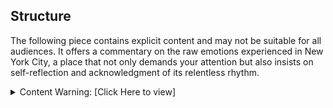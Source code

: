 ## Structure
  
  The following piece contains explicit content and may not be suitable for all audiences. It offers a commentary on the raw emotions experienced in New York City, a place that not only demands your attention but also insists on self-reflection and acknowledgment of its relentless rhythm. 
  
<details>
  <summary>Content Warning: [Click Here to view]</summary>

---


Let’s talk structure, he said to me. Dread. I glance up at him, towering above castle-like in his stone tartan suit. When you write, you need structure. You need to follow the conventions or nobody will understand your writing and they will struggle to get through the sentence and it will drone on so that they simply skip over it and read the next one. His words fly past me. Seven words is the number you’ve got. The optimal number of words in sentences. Check your sentences – count how many words. I go back and check my work. Well, the last few sentences were exactly seven words. Count again. I count seven but say nine. “And lack of punctuation? Come on. How can anyone tell what you are writing about?” he says. “When does the dialogue begin and end?” he says. “Ok.” I reply.

“And each time you change speaker, make that clear, just add a new line.” He says to me.

“Yes sir.” I reply

“Why don’t the character have names?” He asks.

“Do the names matter?” I ask. He scoffs and turns away. “Sorry, the characters are uh… Gray and White.”

“Mr. Gray and Ms. White, like our names? A suppose it’s better than he and I,” says Mr. Gray, with a visible grimace at my lack of creativity. 

I’m one of those children in a movie who sees a can of peas and a lemon and says the name is Cyprus and Penelope, combining citrus with the pea and the shoving the lemon in between two peas. Except I’m not that creative so I come up with Gray and White, our own fucking names. I’m such an idiot. Shit. “Your profanity is aggressive, urban and raw.” A compliment that I know is a mirage in this desert. “However, beyond the lack of creative characters, garbage structure, that you are a woman writing about a man and drugs, the largest issue is that I can tell you wrote this without knowing the ending. Frankly, the whole thing is crap.” There it is, and I know what comes next. “Gray Area Publishing will not be able to work with you. I appreciate your… efforts, but please take them elsewhere. Have a nice rest of your day.” He waves a hand in the air, shooing me away like a pesky fly.

It's not the rejection that hurts, it’s the way they look at you when they do it. They are Gauguin and all of those French bastards who go around and paint their perspective of us. They paint as a form of escapism which the rest of the bastards lap up, but then when Sargent comes around, and paints one of them, with a slipped strap and a suggestive glance, he has to repaint the damn thing. I let out a heavy exhale, one that empties my lungs. I hold my breath. I wait for those beautiful stars that come from killing off brain cells.

I think about how I could respond and tell Mr. Gray I had known the ending from the start. That it was a metaphor for creativity and the frustration of constraint and that the ending would naturally be suicide. It’s only logical. Addled artist grapples with their sense of identity, self, and meaning. Their abusive childhood that scarred them until they found an outlet in graffiti which lands them in the urban scene, sex, drugs, and close encounters with death. All of that tension building up until they leap in front of a train and die doing what they love. It was fucking beautiful. Or maybe it’s cliché. But when I look up at him, I’m Miss White and he’s Mr. Gray, and he controls the printing of ink on sheets of paper. And I’m afraid of the power that represents. “Thank you for your time, Mr. Gray, I sincerely appreciate your wisdom and expertise.” Mr. Gray grunts an approving grunt. He does not glance up from the manuscript he is now reading, his eyes straight down, gaze cresting the bridge of his nose and through the reading glasses. I mourn the next fallen soldier whose number will increment mine.


I press my body against the heavy glass door and exit the publishing building; So-Ho. There used to be a lot of print shops in this area, but times change. 

The sidewalk is stained with bubblegum, black polka dots. Like cancer, the dots are everywhere. My teeth ache a bit looking at them. If I scraped it off the ground, maybe it would still taste sweet. I’m fucking gross. But that’s what you see when you look down all the time. You see the gum, the trash, and the cracks. I don’t always look down, but when I walk down the street, I look down, and when someone looks at me, I look down. But I don’t always look down.

A flyer is thrust into my view. He’s wearing a red and white striped shirt. The vertical lines draw my gaze up. A black man smiles at me. His teeth glow. “Fuck you.” Are hot.

“Woah, ok never mind. I suppose you also hate starving children?” He retorts, his bright beautiful smile replaced by scorn. I want that smile back.

“Sorry, I didn’t mean it. Uh, rough day.” His collar bone tugs at his shirt so suggestively, like it’s daring me to pull it down, and look. “For the record, I do care about uh…” I look down at the flyer. “Starving children in Indonesia.” I absentmindedly tuck my hair neatly behind my ear. I glance up and his gorgeous smile is back. But he’s not in front of me anymore. He’s speaking with an older man now, emphatically, passionately. Shit. I keep walking.

My purse vibrates. My purse vibrates. My purse vibrates. My purse vibrates. My purse vibrates. My purse vibrates. My purse stops vibrating. I pull out my phone. Missed call from Mom. I put it back and keep walking.

I’m at Christopher street now. The path station. I don’t really remember getting here, but that’s how it always is. One foot in front of the other in front of the other until you are in the subway waiting for your train. Your mind glosses over the repetition in walking. I rest against a tiled pillar. The experience is tribal in a way, like a caveman. We even have cave paintings. I look at one of the hieroglyphics on the pillar across from me. “Sleep is the answer.” It’s a graphic of a mattress and a smiling stick figure face. I bet the stick figure is smiling because she sleeps 8 hours a day. Only stick figures can sleep that much. I pull out my phone and scroll.

The station trembles when a train arrives. It’s like the station is aroused, waiting for the train to penetrate her with such vigor that her walls shake. When it finally comes to a stop, and the doors open, the people are sperm. Off to impregnate the next station. 

I put my phone away and step into the train. It’s mid-day and rather empty. I sit in a bright orange seat with no neighbors. The announcer chimes in: “Next stop Jersey City.” I look around at the other passengers. A man is sprawled across several seats. He has worn down shoes, which look like they are about to fall off. I’m reminded of a baby sloth clinging to her mother. On the left shoe, there is a large hole right on the big toe. A long yellowed nail protrudes from the opening. I look away.

The middle doors crash open and a group of men carrying a boombox steps into our car. I notice their skin color first. Shit. They spread out through the car. One man flips his cap off his durag and waves it like a bone in front of each of us, skipping the sprawled-out man. I can’t tell if they even see him. One of the other passengers plucks a twenty from her purse. I watch as the money drops into the mans cap. He smiles and thanks her, and I think of the flyer again. Shit. I rummage through my purse looking for something to give. The pan is waved expectantly in front of me. Two jerks of the cap, signaling me to hurry the fuck up. I don’t have a twenty. I find a few coins, and just as I am about to drop them into the mans cap, he pulls it away. “Damn, you cheap as fuck.” I look up at him to retort, but he’s off smiling in front of an older gentleman. The fee is paid, and the music begins. My thighs suddenly itch, and I scratch. 

The men begin their routine. They jump on the seats, and swing from the metal beams. One of the men lays on the ground and begins to twirl. His black jeans contrast his white shirt and as he spins I am hypnotized. The alternating oranges, reds, and yellows of the seats swirl as the train curves under the river. Another does pullups, and a thirds continues to jump around. It’s a circus. Suddenly I see them as monkeys. Shit. I whip the thought from my mind. Shit.

The song ends and they press the button at the other side of the train car to exit. They exit in a line so uniformly, and I realize the entire act was part of their performance. Shit.

The man is still sprawled out, with his proud yellowed toenail. I pull out my phone and swipe to Word. I read from my new book.

<i>
*

I push on the needle down and the words flow like pictures and I’m floating and I’m high and it doesn’t matter that the sky is gray with storm clouds because those clouds are fumes of paint. And paint is my blood.

I wake up. And feel down. Fuck. I scratch my cheek, sliding fingers through beard. My fur brown and blonde and ginger. I slide my hand down into my pants and scratch there too, and my leg twitches like a dog. And I shout out. I roll over and rub my eyes, my hands still sticky from sleep. My eyes still sticky from sleep. I look up, and around. I’m on a bench. I don’t remember getting here, although I sort of do. I was with someone, I think we had sex. My hand is sticky like we had sex, but I could have been by myself. I realize that answers nothing. I don’t know how I got here. But I remember my mom. Maybe that’s how I ended up here. I remember the flames tears rage anger violence spit blood sweat cops chains shackles, I remember that cell. The bars so straight. F. That’s what they called me in there. Maybe it was the name which got me here. I don’t know.

I scratch at my foot, calloused and yellow from walking in the streets at night. One of my shoes is still on, the left one. It’s the good shoe, but they both have holes around the big toe. That’s where my toenail scratches when I’m high. When the electricity shoots through my veins and I tense up and my feet wriggle like the fish in Gollum’s mouth, I am the Ring and Gollum consumes me. I read that book as a kid. I read that book last year.
*
</i>

Yeah. It’s crap. I sigh, the metaphors are superficial and obvious. It’s crude for the sake of being provocative, and lacks depth. I don’t relate to the character. I don’t know why I’m writing about drugs when I’ve never done them. Ugh.

“Now arriving Grove Street. Next stop Journal Square.” Our train rattles to a stop in the station and the doors open like an air lock on a spaceship. I stand up, and look behind me, double checking that I hadn’t forgotten anything on the seat, then step out of the train. The hot air of the path station crashes into me. I shiver from the change.

An asian Monk in orange robes shakes jade beads at me. He chants something at me but I duck under his voice and scurry past. Clenching my teeth in a tight smile I look down to avoid confronting his eyes. As I rush to the stairs, I glance back to see the monk has pulled a cellphone from his robes and is scrolling. The overhead fans drown out my laugh as I exit the path station back to the sidewalk. Foot in front of foot in front of foot until I’m back to my apartment.

It takes my whole body to pry open the heavy wood. I’m like Sisyphus, and the door slams behind me as I trip inside. 500 feet, apparently square, my apartment is small, but also big. It’s big. Or small. I think it’s small. I throw my keys on the counter, hang my purse, and walk across the room. It’s two rooms, one with a bed, the other everything else. I walk over to the computer where I sit down. I begin to type.

<i>
*

Colors constrain my mind and when
I re-count the day I count the colors
Black, Red, Orange, Yellow,
White, black. Gray. So fucking gray. Fucking Gray. I hate gray. Everything is gray and I hate it. When they take photos, the background is gray. My memories are gray. I pretend there are colors, I write as if there are colors, but it’s all gray. The words I type mix black with white and are gray. Gray gray gray gray fucking Mr. Gray. Mr. Gray’s office was gray, his suit was gray, the publishing building was gray, the sidewalk was gray, the path station was gray, the train was gray, the man's sock was gray, my apartment walls are gray.
*
</i>


I can’t tell if I typed it right, but it’s out there now, and I feel better. I hold backspace till I see white and feel worse. I hate myself. I try again.


<i>
*

I shut my doors, threw the key out to sea.
I decree to all: I refuse to see!
Yet still they come in flocks, like birds, to me,
expecting eyes and ears complete and free.

Now peace, that which I have so tantalized,
Finally a moment, I fantasized,
breath of air! The quiet of just me! To
wake from soft morning breeze across the dew.

open windows to the night; to the coo
Of doves, generations, not of few,
Ah their kisses, and love, how sweet they hum,
Before: “BOOM” a knock at the door, a drum.

“Just a lone moment please. Sign here in pen
good sir, I will leave you forever then.”
“One moment? Strange indeed for you inquire,
One moment is that I too do desire.”

I open to see them in full and stark,
the sight is of a talking bird: a stork!
How mighty is this bird whose massive beak
carries within gentle babe wrapped in sheet.

I gasp in awe, at the sight from his maw
a shock to my system I cannot draw
air and the thought of this new mouth to feed
Whence I had so very nearly been freed.

I cry and decree: "T'is a lie good stork
This cannot be true, I am not of sport,
My shots are not straight, completely askew,
Why must you come to establish a zoo?"

"Well good sir, at least one of your targets
was struck by cupids arrow, and carpets
have been laid down the aisle
Avoid as you may, this may take a while."
*
</i>

It doesn’t flow. My wrist itches and I scratch. “Carpets” The letter “R” is such an awful letter. It makes everything sound hard. I think of words with an R. Shit. I hear a noise from  across the room. It’s my purse rattling the coat hanger. I push my chair back from the desk and spin. I walk over to it. It’s my mom. I let it ring. I let it ring. I feel guilt. I let it ring. Missed call from mom. My phone vibrates again. Text from mom. “Please Call me back ita urgent. I love you” Shit. 

I tap the missed call notification and it starts to ring. She picks up before it rings a second time. Shit. “Hey Honey, thanks for calling me back, I missed you.” 

“You said it was urgent?”

“Is it not urgent for a mom to miss her child?” She pauses for a moment, expecting a laugh. She clears her throat. “Ehem, we’ll actually I have some bad news.” She pauses again, and when she resumes I can hear her voice wavering a bit. “I uh.”
I cut her off. “You need more money? I don’t have much right now. Look, times are really tough right now.”
“Oh, uh, yes sorry. I shouldn’t have asked.” Her voice sounds confident, and I realize maybe she wasn’t calling about money. Shit.

“How are things Mom?” I toss a lifesaver.

“I’m dying.” My vision goes black. No fucking foreplay. One word after the next word after the next word and suddenly I’ve agreed to meet. Shit.


<div style="display: flex; align-items: center; justify-content: center; max-width: 100%;">
    <img src="/writing/images/side_walk_dots.png" alt="Sidewalk dots" style="max-width: 100%; max-height: 100%;">
</div>